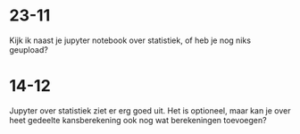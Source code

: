 # 23-11

Kijk ik naast je jupyter notebook over statistiek, of heb je nog niks geupload?

# 14-12

Jupyter over statistiek ziet er erg goed uit. Het is optioneel, maar kan je over heet gedeelte kansberekening ook nog wat berekeningen toevoegen?
